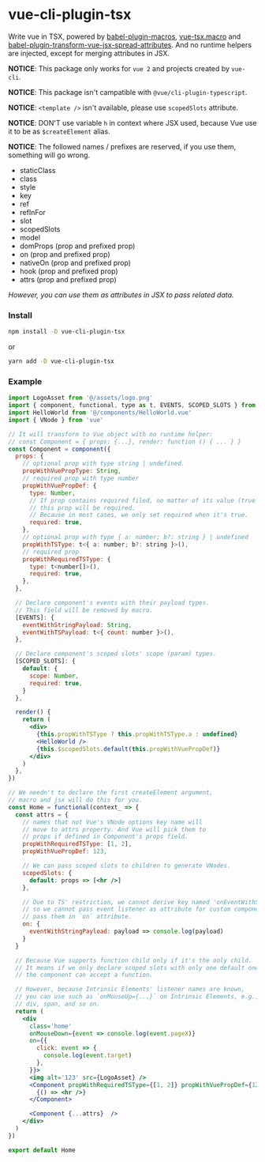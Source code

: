 # vue-cli-plugin-tsx

Write vue in TSX, powered by [babel-plugin-macros](https://github.com/kentcdodds/babel-plugin-macros), [vue-tsx.macro](https://github.com/TerenceZ/vue-tsx.macro) and [babel-plugin-transform-vue-jsx-spread-attributes](https://github.com/TerenceZ/babel-plugin-transform-vue-jsx-spread-attributes). And no runtime helpers are injected, except for merging attributes in JSX.

**NOTICE**: This package only works for `vue 2` and projects created by `vue-cli`.

**NOTICE**: This package isn't campatible with `@vue/cli-plugin-typescript`.

**NOTICE**: `<template />` isn't available, please use `scopedSlots` attribute.

**NOTICE**: DON'T use variable `h` in context where JSX used, because Vue use it to be as `$createElement` alias.

**NOTICE**: The followed names / prefixes are reserved, if you use them, something will go wrong.

- staticClass
- class
- style
- key
- ref
- refInFor
- slot
- scopedSlots
- model
- domProps (prop and prefixed prop)
- on (prop and prefixed prop)
- nativeOn (prop and prefixed prop)
- hook (prop and prefixed prop)
- attrs (prop and prefixed prop)

_However, you can use them as attributes in JSX to pass related data._

### Install

```bash
npm install -D vue-cli-plugin-tsx
```

or

```bash
yarn add -D vue-cli-plugin-tsx
```

### Example

```jsx
import LogoAsset from '@/assets/logo.png'
import { component, functional, type as t, EVENTS, SCOPED_SLOTS } from 'vue-tsx.macro'
import HelloWorld from '@/components/HelloWorld.vue'
import { VNode } from 'vue'

// It will transform to Vue object with no runtime helper:
// const Component = { props: {...}, render: function () { ... } }
const Component = component({
  props: {
    // optional prop with type string | undefined.
    propWithVuePropType: String,
    // required prop with type number
    propWithVuePropDef: {
      type: Number,
      // If prop contains required filed, no matter of its value (true of false),
      // this prop will be required.
      // Because in most cases, we only set required when it's true.
      required: true,
    },
    // optional prop with type { a: number; b?: string } | undefined
    propWithTSType: t<{ a: number; b?: string }>(),
    // required prop
    propWithRequiredTSType: {
      type: t<number[]>(),
      required: true,
    },
  },

  // Declare component's events with their payload types.
  // This field will be removed by macro.
  [EVENTS]: {
    eventWithStringPayload: String,
    eventWithTSPayload: t<{ count: number }>(),
  },

  // Declare component's scoped slots' scope (param) types.
  [SCOPED_SLOTS]: {
    default: {
      scope: Number,
      required: true,
    }
  },

  render() {
    return (
      <div>
        {this.propWithTSType ? this.propWithTSType.a : undefined}
        <HelloWorld />
        {this.$scopedSlots.default(this.propWithVuePropDef)}
      </div>
    )
  },
})

// We needn't to declare the first createElement argument,
// macro and jsx will do this for you.
const Home = functional(context_ => {
  const attrs = {
    // names that not Vue's VNode options key name will
    // move to attrs property. And Vue will pick them to
    // props if defined in Component's props field.
    propWithRequiredTSType: [1, 2],
    propWithVuePropDef: 123,

    // We can pass scoped slots to children to generate VNodes.
    scopedSlots: {
      default: props => [<hr />]
    },

    // Due to TS' restriction, we cannot derive key named 'onEventWithStringPayload',
    // so we cannot pass event listener as attribute for custom component, and we should
    // pass them in `on` attribute.
    on: {
      eventWithStringPayload: payload => console.log(payload)
    }
  }

  // Because Vue supports function child only if it's the only child.
  // It means if we only declare scoped slots with only one default one,
  // the component can accept a function.

  // However, because Intrinsic Elements' listener names are known,
  // you can use such as `onMouseUp={...}` on Intrinsic Elements, e.g.,
  // div, span, and so on.
  return (
    <div
      class='home'
      onMouseDown={event => console.log(event.pageX)}
      on={{
        click: event => {
          console.log(event.target)
        },
      }}>
      <img alt='123' src={LogoAsset} />
      <Component propWithRequiredTSType={[1, 2]} propWithVuePropDef={123}>
        {() => <hr />}
      </Component>

      <Component {...attrs}  />
    </div>
  )
})

export default Home
```
